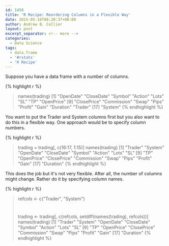 ```yaml
---
id: 1450
title: 'R Recipe: Reordering Columns in a Flexible Way'
date: 2015-05-16T06:20:37+00:00
author: Andrew B. Collier
layout: post
excerpt_separator: <!-- more -->
categories:
  - Data Science
tags:
  - data.frame
  - '#rstats'
  - 'R Recipe'
---
```


<!-- more -->

Suppose you have a data frame with a number of columns.

{% highlight r %}
> names(trading)
[1] "OpenDate" "CloseDate" "Symbol" "Action" "Lots" "SL" "TP" "OpenPrice"
[9] "ClosePrice" "Commission" "Swap" "Pips" "Profit" "Gain" "Duration" "Trader"
[17] "System"
{% endhighlight %}

You want to put the Trader and System columns first but you also want to do this in a flexible way. One approach would be to specify column numbers.

{% highlight r %}
> trading = trading[, c(16:17, 1:15)]
> names(trading)
[1] "Trader" "System" "OpenDate" "CloseDate" "Symbol" "Action" "Lots" "SL"
[9] "TP" "OpenPrice" "ClosePrice" "Commission" "Swap" "Pips" "Profit" "Gain"
[17] "Duration"
{% endhighlight %}

This does the job but it's not very flexible. After all, the number of columns might change. Rather do it by specifying column names.

{% highlight r %}
> refcols <- c("Trader", "System")
> #
> trading <- trading[, c(refcols, setdiff(names(trading), refcols))]
> names(trading)
[1] "Trader" "System" "OpenDate" "CloseDate" "Symbol" "Action" "Lots" "SL"
[9] "TP" "OpenPrice" "ClosePrice" "Commission" "Swap" "Pips" "Profit" "Gain"
[17] "Duration"
{% endhighlight %}
